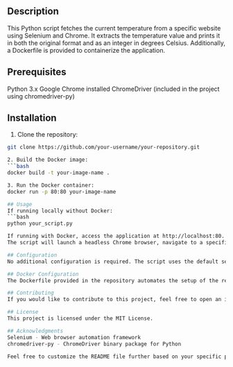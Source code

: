 ## Description
This Python script fetches the current temperature from a specific website using Selenium and Chrome. It extracts the temperature value and prints it in both the original format and as an integer in degrees Celsius. Additionally, a Dockerfile is provided to containerize the application.

## Prerequisites
Python 3.x
Google Chrome installed
ChromeDriver (included in the project using chromedriver-py)

## Installation
1. Clone the repository:
```bash
git clone https://github.com/your-username/your-repository.git

2. Build the Docker image:
```bash
docker build -t your-image-name .

3. Run the Docker container:
docker run -p 80:80 your-image-name

## Usage
If running locally without Docker:
```bash
python your_script.py

If running with Docker, access the application at http://localhost:80.
The script will launch a headless Chrome browser, navigate to a specific website, and extract the current temperature.

## Configuration
No additional configuration is required. The script uses the default settings for ChromeDriver.

## Docker Configuration
The Dockerfile provided in the repository automates the setup of the required dependencies and runs the Python script within a Docker container.

## Contributing
If you would like to contribute to this project, feel free to open an issue or submit a pull request.

## License
This project is licensed under the MIT License.

## Acknowledgments
Selenium - Web browser automation framework
chromedriver-py - ChromeDriver binary package for Python

Feel free to customize the README file further based on your specific project details and needs. Additionally, update the placeholders like [Your Project Title], [your-username], and [your-repository] with your actual project details.





